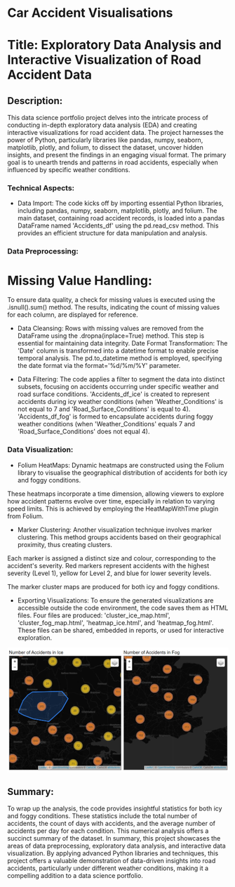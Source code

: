 # Car Accident Visualisations
# Title: Exploratory Data Analysis and Interactive Visualization of Road Accident Data

## Description:
This data science portfolio project delves into the intricate process of conducting in-depth exploratory data analysis (EDA) and creating interactive visualizations for road accident data. The project harnesses the power of Python, particularly libraries like pandas, numpy, seaborn, matplotlib, plotly, and folium, to dissect the dataset, uncover hidden insights, and present the findings in an engaging visual format. The primary goal is to unearth trends and patterns in road accidents, especially when influenced by specific weather conditions.

### Technical Aspects:

* Data Import: The code kicks off by importing essential Python libraries, including pandas, numpy, seaborn, matplotlib, plotly, and folium.
The main dataset, containing road accident records, is loaded into a pandas DataFrame named 'Accidents_df' using the pd.read_csv method. This provides an efficient structure for data manipulation and analysis.

### Data Preprocessing:

# Missing Value Handling: 

To ensure data quality, a check for missing values is executed using the .isnull().sum() method. The results, indicating the count of missing values for each column, are displayed for reference.

* Data Cleansing:
Rows with missing values are removed from the DataFrame using the .dropna(inplace=True) method. This step is essential for maintaining data integrity.
Date Format Transformation: The 'Date' column is transformed into a datetime format to enable precise temporal analysis. The pd.to_datetime method is employed, specifying the date format via the format='%d/%m/%Y' parameter.

* Data Filtering:
The code applies a filter to segment the data into distinct subsets, focusing on accidents occurring under specific weather and road surface conditions.
'Accidents_df_ice' is created to represent accidents during icy weather conditions (when 'Weather_Conditions' is not equal to 7 and 'Road_Surface_Conditions' is equal to 4).
'Accidents_df_fog' is formed to encapsulate accidents during foggy weather conditions (when 'Weather_Conditions' equals 7 and 'Road_Surface_Conditions' does not equal 4).

### Data Visualization:

* Folium HeatMaps:
Dynamic heatmaps are constructed using the Folium library to visualise the geographical distribution of accidents for both icy and foggy conditions.

These heatmaps incorporate a time dimension, allowing viewers to explore how accident patterns evolve over time, especially in relation to varying speed limits. This is achieved by employing the HeatMapWithTime plugin from Folium.

* Marker Clustering:
Another visualization technique involves marker clustering. This method groups accidents based on their geographical proximity, thus creating clusters.

Each marker is assigned a distinct size and colour, corresponding to the accident's severity. Red markers represent accidents with the highest severity (Level 1), yellow for Level 2, and blue for lower severity levels.

The marker cluster maps are produced for both icy and foggy conditions.

* Exporting Visualizations:
To ensure the generated visualizations are accessible outside the code environment, the code saves them as HTML files.
Four files are produced: 'cluster_ice_map.html', 'cluster_fog_map.html', 'heatmap_ice.html', and 'heatmap_fog.html'. These files can be shared, embedded in reports, or used for interactive exploration.

![](https://github.com/KoraySali/Car-Accident-Visualisations/blob/master/Number%20of%20accidents%20ice%20vs%20fog.png?raw=true)

## Summary:

To wrap up the analysis, the code provides insightful statistics for both icy and foggy conditions. These statistics include the total number of accidents, the count of days with accidents, and the average number of accidents per day for each condition. This numerical analysis offers a succinct summary of the dataset. In summary, this project showcases the areas of data preprocessing, exploratory data analysis, and interactive data visualization. By applying advanced Python libraries and techniques, this project offers a valuable demonstration of data-driven insights into road accidents, particularly under different weather conditions, making it a compelling addition to a data science portfolio.
